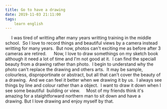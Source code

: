 ```yaml
---
title: Go to have a drawing
date: 2019-11-03 21:11:00
tags:
    learn english
---
```

     I was tired of writting after many years writting training in the middle school.  So I love to record things and beautiful views by a camera instead writting for many years.  But now, photos can't exciting me as before after 3 cameras are retired.      Now, I love to draw somethings on my sketch book although it need a lot of time and I'm not good at it.  I can find the speciall beauty from a drawing rather than photo.  I begin to understand why the photo can't replace the drawing and others arts.  It may be sample, colourless, disproportinate or abstract, but all that can't cover the beauty of a drawing.  And we can feel it better when we drawing it by us.  I always see things by line and colour rather than a object.  I want to draw it down when I see some beautiful  building or view.     Most of my friends think it's amazing for a staightforward northern man to sit down and have a drawing. But I love drawing and enjoy myself by that.